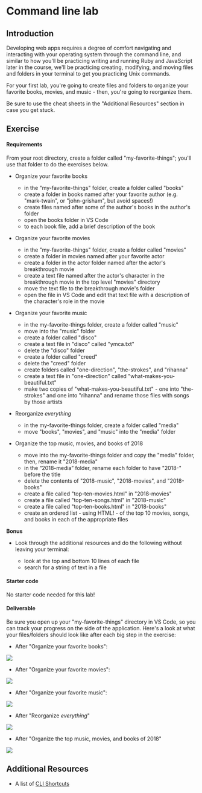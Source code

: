# Command line lab

## Introduction

Developing web apps requires a degree of comfort navigating and interacting with your operating system through the command line, and similar to how you'll be practicing writing and running Ruby and JavaScript later in the course, we'll be practicing creating, modifying, and moving files and folders in your terminal to get you practicing Unix commands.

For your first lab, you're going to create files and folders to organize your favorite books, movies, and music - then, you're going to reorganize them.

Be sure to use the cheat sheets in the "Additional Resources" section in case you get stuck.

## Exercise

#### Requirements

From your root directory, create a folder called "my-favorite-things"; you'll use that folder to do the exercises below.

* Organize your favorite books
    * in the "my-favorite-things" folder, create a folder called "books"
    * create a folder in books named after your favorite author (e.g. "mark-twain", or "john-grisham", but avoid spaces!)
    * create files named after some of the author's books in the author's folder
    * open the books folder in VS Code
    * to each book file, add a brief description of the book

* Organize your favorite movies

    * in the "my-favorite-things" folder, create a folder called "movies"
    * create a folder in movies named after your favorite actor
    * create a folder in the actor folder named after the actor's breakthrough movie
    * create a text file named after the actor's character in the breakthrough movie in the top level "movies" directory
    * move the text file to the breakthrough movie's folder
    * open the file in VS Code and edit that text file with a description of the character's role in the movie

* Organize your favorite music

    * in the my-favorite-things folder, create a folder called "music"
    * move into the "music" folder
    * create a folder called "disco"
    * create a text file in "disco" called "ymca.txt"
    * delete the "disco" folder
    * create a folder called "creed"
    * delete the "creed" folder
    * create folders called "one-direction", "the-strokes", and "rihanna"
    * create a text file in "one-direction" called "what-makes-you-beautiful.txt"
    * make two copies of "what-makes-you-beautiful.txt" - one into "the-strokes" and one into "rihanna" and rename those files with songs by those artists

* Reorganize _everything_

    * in the my-favorite-things folder, create a folder called "media"
    * move "books", "movies", and "music" into the "media" folder

* Organize the top music, movies, and books of 2018

    * move into the my-favorite-things folder and copy the "media" folder, then, rename it "2018-media"
    * in the “2018-media” folder, rename each folder to have "2018-" before the title
    * delete the contents of "2018-music", "2018-movies", and "2018-books"
    * create a file called "top-ten-movies.html" in "2018-movies"
    * create a file called "top-ten-songs.html" in "2018-music"
    * create a file called "top-ten-books.html" in "2018-books"
    * create an ordered list - using HTML! - of the top 10 movies, songs, and books in each of the appropriate files

**Bonus**

* Look through the additional resources and do the following without leaving your terminal:

    * look at the top and bottom 10 lines of each file
    * search for a string of text in a file

#### Starter code

No starter code needed for this lab!

#### Deliverable

Be sure you open up your "my-favorite-things" directory in VS Code, so you can track your progress on the side of the application. Here's a look at what your files/folders should look like after each big step in the exercise:

* After "Organize your favorite books":

![](assets/organise-books.png)

* After "Organize your favorite movies":

![](assets/organise-movies.png)

* After "Organize your favorite music":

![](assets/organise-music.png)

* After "Reorganize _everything_"

![](assets/reorganise.png)

* After "Organize the top music, movies, and books of 2018"

![](assets/reorganise-to-top.png)

## Additional Resources

* A list of [CLI Shortcuts](https://gist.github.com/alexpchin/01caa027b825d5f98871)